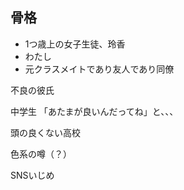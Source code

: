 ## 骨格
- 1つ歳上の女子生徒、玲香
- わたし
- 元クラスメイトであり友人であり同僚

不良の彼氏

中学生
「あたまが良いんだってね」と、、、

頭の良くない高校

色系の噂（？）

SNSいじめ